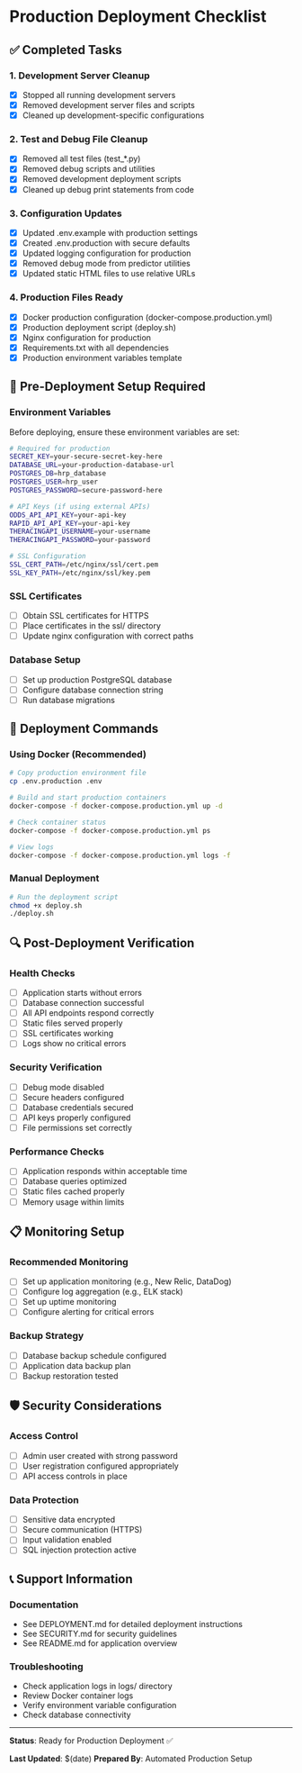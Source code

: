 # Production Deployment Checklist

## ✅ Completed Tasks

### 1. Development Server Cleanup
- [x] Stopped all running development servers
- [x] Removed development server files and scripts
- [x] Cleaned up development-specific configurations

### 2. Test and Debug File Cleanup
- [x] Removed all test files (test_*.py)
- [x] Removed debug scripts and utilities
- [x] Removed development deployment scripts
- [x] Cleaned up debug print statements from code

### 3. Configuration Updates
- [x] Updated .env.example with production settings
- [x] Created .env.production with secure defaults
- [x] Updated logging configuration for production
- [x] Removed debug mode from predictor utilities
- [x] Updated static HTML files to use relative URLs

### 4. Production Files Ready
- [x] Docker production configuration (docker-compose.production.yml)
- [x] Production deployment script (deploy.sh)
- [x] Nginx configuration for production
- [x] Requirements.txt with all dependencies
- [x] Production environment variables template

## 🔧 Pre-Deployment Setup Required

### Environment Variables
Before deploying, ensure these environment variables are set:

```bash
# Required for production
SECRET_KEY=your-secure-secret-key-here
DATABASE_URL=your-production-database-url
POSTGRES_DB=hrp_database
POSTGRES_USER=hrp_user
POSTGRES_PASSWORD=secure-password-here

# API Keys (if using external APIs)
ODDS_API_API_KEY=your-api-key
RAPID_API_API_KEY=your-api-key
THERACINGAPI_USERNAME=your-username
THERACINGAPI_PASSWORD=your-password

# SSL Configuration
SSL_CERT_PATH=/etc/nginx/ssl/cert.pem
SSL_KEY_PATH=/etc/nginx/ssl/key.pem
```

### SSL Certificates
- [ ] Obtain SSL certificates for HTTPS
- [ ] Place certificates in the ssl/ directory
- [ ] Update nginx configuration with correct paths

### Database Setup
- [ ] Set up production PostgreSQL database
- [ ] Configure database connection string
- [ ] Run database migrations

## 🚀 Deployment Commands

### Using Docker (Recommended)
```bash
# Copy production environment file
cp .env.production .env

# Build and start production containers
docker-compose -f docker-compose.production.yml up -d

# Check container status
docker-compose -f docker-compose.production.yml ps

# View logs
docker-compose -f docker-compose.production.yml logs -f
```

### Manual Deployment
```bash
# Run the deployment script
chmod +x deploy.sh
./deploy.sh
```

## 🔍 Post-Deployment Verification

### Health Checks
- [ ] Application starts without errors
- [ ] Database connection successful
- [ ] All API endpoints respond correctly
- [ ] Static files served properly
- [ ] SSL certificates working
- [ ] Logs show no critical errors

### Security Verification
- [ ] Debug mode disabled
- [ ] Secure headers configured
- [ ] Database credentials secured
- [ ] API keys properly configured
- [ ] File permissions set correctly

### Performance Checks
- [ ] Application responds within acceptable time
- [ ] Database queries optimized
- [ ] Static files cached properly
- [ ] Memory usage within limits

## 📋 Monitoring Setup

### Recommended Monitoring
- [ ] Set up application monitoring (e.g., New Relic, DataDog)
- [ ] Configure log aggregation (e.g., ELK stack)
- [ ] Set up uptime monitoring
- [ ] Configure alerting for critical errors

### Backup Strategy
- [ ] Database backup schedule configured
- [ ] Application data backup plan
- [ ] Backup restoration tested

## 🛡️ Security Considerations

### Access Control
- [ ] Admin user created with strong password
- [ ] User registration configured appropriately
- [ ] API access controls in place

### Data Protection
- [ ] Sensitive data encrypted
- [ ] Secure communication (HTTPS)
- [ ] Input validation enabled
- [ ] SQL injection protection active

## 📞 Support Information

### Documentation
- See DEPLOYMENT.md for detailed deployment instructions
- See SECURITY.md for security guidelines
- See README.md for application overview

### Troubleshooting
- Check application logs in logs/ directory
- Review Docker container logs
- Verify environment variable configuration
- Check database connectivity

---

**Status**: Ready for Production Deployment ✅

**Last Updated**: $(date)
**Prepared By**: Automated Production Setup